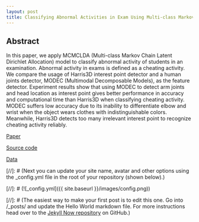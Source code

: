 ```yaml
---
layout: post
title: Classifying Abnormal Activities in Exam Using Multi-class Markov Chain LDA Based on MODEC Features
---
```


## Abstract

In this paper, we apply MCMCLDA (Multi-class Markov Chain Latent Dirichlet Allocation) model to classify abnormal activity of students in an examination. Abnormal activity in exams is defined as a cheating activity. We compare the usage of Harris3D interest point detector and a human joints detector, MODEC (Multimodal Decomposable Models), as the feature detector. Experiment results show that using MODEC to detect arm joints and head location as interest point gives better performance in accuracy and computational time than Harris3D when classifying cheating activity. MODEC suffers low accuracy due to its inability to differentiate elbow and wrist when the object wears clothes with indistinguishable colors. Meanwhile, Harris3D detects too many irrelevant interest point to recognize cheating activity reliably.

[Paper](ttps://www.researchgate.net/publication/301202274_Classifying_Abnormal_Activities_in_Exam_Using_Multi-class_Markov_Chain_LDA_Based_on_MODEC_Features)

[Source code](https://github.com/jansonh/Cheating-Detection-MCMCLDA)

[Data](https://drive.google.com/open?id=0Bz96X-nFVG-kUW5IUXllY0F6eXc)

[//]: # (Next you can update your site name, avatar and other options using the _config.yml file in the root of your repository (shown below).)

[//]: # (![_config.yml]({{ site.baseurl }}/images/config.png))

[//]: # (The easiest way to make your first post is to edit this one. Go into /_posts/ and update the Hello World markdown file. For more instructions head over to the [Jekyll Now repository](https://github.com/barryclark/jekyll-now) on GitHub.)

